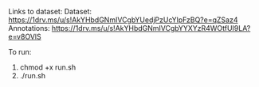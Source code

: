 Links to dataset:
Dataset: https://1drv.ms/u/s!AkYHbdGNmIVCgbYUedjPzUcYlpFzBQ?e=qZSaz4
Annotations: https://1drv.ms/u/s!AkYHbdGNmIVCgbYYXYzR4WOtfUI9LA?e=v8OVlS

To run:
1. chmod +x run.sh
2. ./run.sh


